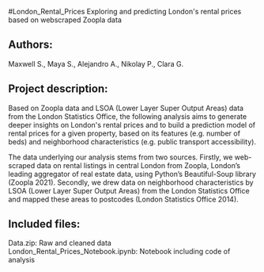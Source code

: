 #London_Rental_Prices
Exploring and predicting London's rental prices based on webscraped Zoopla data

## Authors: 
Maxwell S., Maya S., Alejandro A., Nikolay P., Clara G.

## Project description:
Based on Zoopla data and LSOA (Lower Layer Super Output Areas) data from the London Statistics Office, the following analysis aims to generate deeper insights on London's rental prices and to build a prediction model of rental prices for a given property, based on its features (e.g. number of beds) and neighborhood characteristics (e.g. public transport accessibility).

The data underlying our analysis stems from two sources. Firstly, we web-scraped data on rental listings in central London from Zoopla, London’s leading aggregator of real estate data, using Python’s Beautiful-Soup library (Zoopla 2021). Secondly, we drew data on neighborhood characteristics by LSOA (Lower Layer Super Output Areas) from the London Statistics Office and mapped these areas to postcodes (London Statistics Office 2014).

## Included files: 
Data.zip: Raw and cleaned data<br>
London_Rental_Prices_Notebook.ipynb: Notebook including code of analysis<br>